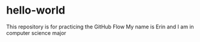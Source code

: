 # hello-world
This repository is for practicing the GitHub Flow
My name is Erin and I am in computer science major
